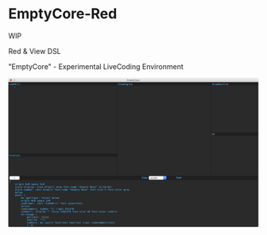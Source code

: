 # EmptyCore-Red

WIP

Red & View DSL

"EmptyCore" - Experimental LiveCoding Environment

![Screenshot](screenshot/screenshot1.png)
